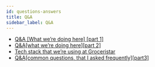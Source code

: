 ```yaml
---
id: questions-answers
title: Q&A
sidebar_label: Q&A
---
```


* [Q&A [What we’re doing here] [part 1]](https://medium.com/groceristar/q-a-what-were-doing-here-part-1-f4917fd2adfb)
* [Q&A[what we’re doing here][part 2]](https://medium.com/groceristar/q-a-what-were-doing-here-part-2-8372ba1f656)
* [Tech stack that we’re using at Groceristar](https://medium.com/groceristar/tech-stack-that-were-using-at-groceristar-f7b08d36691b)
* [Q&A[common questions, that I asked frequently][part3]](https://medium.com/groceristar/q-a-common-questions-that-i-asked-frequently-part3-59b17abbb367)
